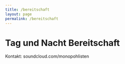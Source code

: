 ```yaml
---
title: /bereitschaft
layout: page
permalink: /bereitschaft
---
```


# Tag und Nacht Bereitschaft

Kontakt: soundcloud.com/monopohlisten
